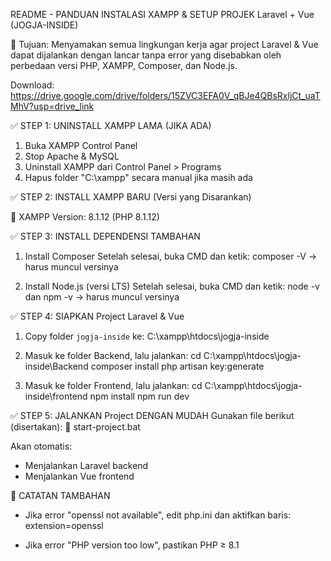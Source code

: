 
README - PANDUAN INSTALASI XAMPP & SETUP PROJEK Laravel + Vue (JOGJA-INSIDE)

📝 Tujuan:
Menyamakan semua lingkungan kerja agar project Laravel & Vue dapat dijalankan 
dengan lancar tanpa error yang disebabkan oleh perbedaan versi PHP, XAMPP, 
Composer, dan Node.js.

Download: 
https://drive.google.com/drive/folders/15ZVC3EFA0V_qBJe4QBsRxljCt_uaTMhV?usp=drive_link

✅ STEP 1: UNINSTALL XAMPP LAMA (JIKA ADA)
1. Buka XAMPP Control Panel
2. Stop Apache & MySQL
3. Uninstall XAMPP dari Control Panel > Programs
4. Hapus folder "C:\xampp" secara manual jika masih ada

✅ STEP 2: INSTALL XAMPP BARU (Versi yang Disarankan)

🧩 XAMPP Version: 8.1.12 (PHP 8.1.12)

✅ STEP 3: INSTALL DEPENDENSI TAMBAHAN
1. Install Composer
   Setelah selesai, buka CMD dan ketik:
   composer -V → harus muncul versinya

2. Install Node.js (versi LTS)
   Setelah selesai, buka CMD dan ketik:
   node -v dan npm -v → harus muncul versinya


✅ STEP 4: SIAPKAN Project Laravel & Vue
1. Copy folder `jogja-inside` ke:
   C:\xampp\htdocs\jogja-inside

2. Masuk ke folder Backend, lalu jalankan:
   cd C:\xampp\htdocs\jogja-inside\Backend
   composer install
   php artisan key:generate

3. Masuk ke folder Frontend, lalu jalankan:
   cd C:\xampp\htdocs\jogja-inside\frontend
   npm install
   npm run dev

✅ STEP 5: JALANKAN Project DENGAN MUDAH
Gunakan file berikut (disertakan):
📄 start-project.bat

Akan otomatis:
- Menjalankan Laravel backend
- Menjalankan Vue frontend


📌 CATATAN TAMBAHAN
- Jika error "openssl not available", edit php.ini dan aktifkan baris:
  extension=openssl

- Jika error "PHP version too low", pastikan PHP ≥ 8.1

